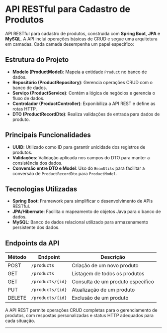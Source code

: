 # API RESTful para Cadastro de Produtos

API RESTful para cadastro de produtos, construída com **Spring Boot**, **JPA** e **MySQL**. A API inclui operações básicas de CRUD e segue uma arquitetura em camadas. Cada camada desempenha um papel específico:

## Estrutura do Projeto

- **Modelo (ProductModel)**: Mapeia a entidade `Product` no banco de dados.
- **Repositório (ProductRepository)**: Gerencia operações CRUD com o banco de dados.
- **Serviço (ProductService)**: Contém a lógica de negócios e gerencia o fluxo de dados.
- **Controlador (ProductController)**: Exponibiliza a API REST e define as rotas HTTP.
- **DTO (ProductRecordDto)**: Realiza validações de entrada para dados de produto.

## Principais Funcionalidades

- **UUID**: Utilizado como ID para garantir unicidade dos registros de produtos.
- **Validações**: Validação aplicada nos campos do DTO para manter a consistência dos dados.
- **Conversão entre DTO e Model**: Uso do `BeanUtils` para facilitar a conversão de `ProductRecordDto` para `ProductModel`.

## Tecnologias Utilizadas

- **Spring Boot**: Framework para simplificar o desenvolvimento de APIs RESTful.
- **JPA/Hibernate**: Facilita o mapeamento de objetos Java para o banco de dados.
- **MySQL**: Banco de dados relacional utilizado para armazenamento persistente dos dados.

## Endpoints da API

| Método | Endpoint         | Descrição                         |
|--------|-------------------|-----------------------------------|
| POST   | `/products`      | Criação de um novo produto       |
| GET    | `/products`      | Listagem de todos os produtos    |
| GET    | `/products/{id}` | Consulta de um produto específico|
| PUT    | `/products/{id}` | Atualização de um produto        |
| DELETE | `/products/{id}` | Exclusão de um produto           |

A API REST permite operações CRUD completas para o gerenciamento de produtos, com respostas personalizadas e status HTTP adequados para cada situação.

---
